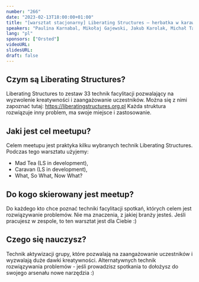 ```yaml
---
number: "266"
date: "2023-02-13T18:00:00+01:00"
title: "[warsztat stacjonarny] Liberating Structures – herbatka w karawanie"
speakers: "Paulina Karnabal, Mikołaj Gajewski, Jakub Karolak, Michał Tarnowski"
lang: "pl"
sponsors: ["Orsted"]
videoURL: 
slidesURL:
draft: false
---
```


## Czym są Liberating Structures?

Liberating Structures to zestaw 33 technik facylitacji pozwalający na wyzwolenie kreatywności i zaangażowanie uczestników. Można się z nimi zapoznać tutaj: https://liberatingstructures.org.pl
Każda struktura rozwiązuje inny problem, ma swoje miejsce i zastosowanie.

## Jaki jest cel meetupu?

Celem meetupu jest praktyka kilku wybranych technik Liberating Structures. Podczas tego warsztatu użyjemy:

  * Mad Tea (LS in development),
  * Caravan (LS in development),
  * What, So What, Now What?

## Do kogo skierowany jest meetup?

Do każdego kto chce poznać techniki facylitacji spotkań, których celem jest rozwiązywanie problemów. Nie ma znaczenia, z jakiej branży jesteś. Jeśli pracujesz w zespole, to ten warsztat jest dla Ciebie :)

## Czego się nauczysz?

Technik aktywizacji grupy, które pozwalają na zaangażowanie uczestników i wyzwalają duże dawki kreatywności. Alternatywnych technik rozwiązywania problemów - jeśli prowadzisz spotkania to dołożysz do swojego arsenału nowe narzędzia :)
